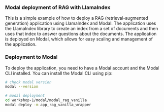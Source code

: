 ### Modal deployment of RAG with LlamaIndex

This is a simple example of how to deploy a RAG (retrieval-augmented generation) application using LlamaIndex and Modal. The application uses the LlamaIndex library to create an index from a set of documents and then uses that index to answer questions about the documents. The application is deployed on Modal, which allows for easy scaling and management of the application.

### Deployment to Modal
To deploy the application, you need to have a Modal account and the Modal CLI installed. You can install the Modal CLI using pip:

```bash
# check modal version
modal --version

# modal deployment
cd workshop-1/modal/modal_rag_vanilla
modal deploy -m app_rag_vanilla_wrapper
```
